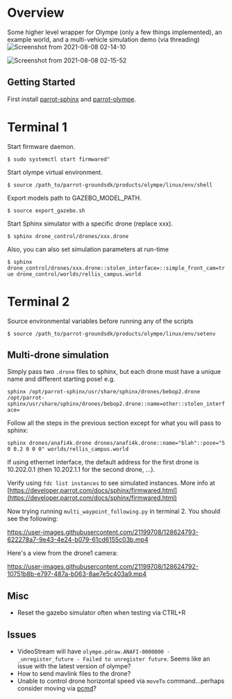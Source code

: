 # Overview 
Some higher level wrapper for Olympe (only a few things implemented), an example world, and a multi-vehicle simulation demo (via threading)
![Screenshot from 2021-08-08 02-14-10](https://user-images.githubusercontent.com/21199708/128624401-812ba564-a14a-47d8-8a1f-224a3def077c.png)

![Screenshot from 2021-08-08 02-15-52](https://user-images.githubusercontent.com/21199708/128624406-8e4f36a2-fbd3-405b-8dcf-8d5aca879603.png)


## Getting Started

First install [parrot-sphinx](https://developer.parrot.com/docs/sphinx/) and [parrot-olympe](https://developer.parrot.com/docs/olympe/).

# Terminal 1

Start firmware daemon.

`$ sudo systemctl start firmwared"`

Start olympe virtual environment.

`$ source /path_to/parrot-groundsdk/products/olympe/linux/env/shell`

Export models path to GAZEBO_MODEL_PATH.

`$ source export_gazebo.sh`

Start Sphinx simulator with a specific drone (replace xxx).

`$ sphinx drone_control/drones/xxx.drone`

Also, you can also set simulation parameters at run-time

`$ sphinx drone_control/drones/xxx.drone::stolen_interface=::simple_front_cam=true drone_control/worlds/rellis_campus.world`

# Terminal 2

Source environmental variables before running any of the scripts

`$ source /path_to/parrot-groundsdk/products/olympe/linux/env/setenv` 

## Multi-drone simulation

Simply pass two `.drone` files to sphinx, but each drone must have a unique name and different starting pose!
e.g.

`sphinx /opt/parrot-sphinx/usr/share/sphinx/drones/bebop2.drone /opt/parrot-sphinx/usr/share/sphinx/drones/bebop2.drone::name=other::stolen_interface=`

Follow all the steps in the previous section except for what you will pass to sphinx:

`sphinx drones/anafi4k.drone drones/anafi4k.drone::name="blah"::pose="5 0 0.2 0 0 0" worlds/rellis_campus.world`

If using ethernet interface, the default address for the first drone is 10.202.0.1 (then 10.202.1.1 for the second drone, …).

Verify using `fdc list instances` to see simulated instances. More info at [https://developer.parrot.com/docs/sphinx/firmwared.html](https://developer.parrot.com/docs/sphinx/firmwared.html)

Now trying running `multi_waypoint_following.py` in terminal 2. You should see the following:

https://user-images.githubusercontent.com/21199708/128624793-622278a7-9e43-4e24-b079-61cd6155c03b.mp4

Here's a view from the drone1 camera:


https://user-images.githubusercontent.com/21199708/128624792-10751b8b-e797-487a-b063-8ae7e5c403a9.mp4


## Misc

- Reset the gazebo simulator often when testing  via CTRL+R

## Issues

- VideoStream will have `olympe.pdraw.ANAFI-0000000 - _unregister_future - Failed to unregister future`. Seems like an issue with the latest version of olympe?
- How to send mavlink files to the drone?
- Unable to control drone horizontal speed via `moveTo` command...perhaps consider moving via [pcmd](https://developer.parrot.com/docs/olympe/arsdkng_ardrone3_piloting.html#olympe.messages.ardrone3.Piloting.PCMD)?
